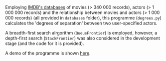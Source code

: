 Employing [IMDB's databases](https://www.imdb.com/interfaces/) of movies (> 340 000 records), actors (> 1 000 000 records) and the relationship between movies and actors (> 1 000 000 records) (all provided in `databases` folder), this programme (`degrees.py`) calculates the 'degrees of separation' between two user-specified actors. 

A breadth-first search alrgorithm (`QueueFrontier`) is employed, however, a depth-first search (`StackFrontier`) was also considered in the development stage (and the code for it is provided).

A demo of the programme is shown [here](https://youtu.be/oTRalBFbgU4).
